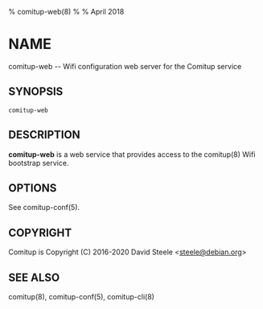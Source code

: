 % comitup-web(8)
%
% April 2018

# NAME

comitup-web -- Wifi configuration web server for the Comitup service

## SYNOPSIS

`comitup-web`

## DESCRIPTION

__comitup-web__ is a web service that provides access to the comitup(8) Wifi
bootstrap service.

## OPTIONS

See comitup-conf(5).

## COPYRIGHT

Comitup is Copyright (C) 2016-2020 David Steele &lt;steele@debian.org&gt;

## SEE ALSO

comitup(8), comitup-conf(5), comitup-cli(8)
